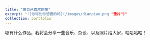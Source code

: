 ```yaml
---
title: "做自己喜欢的事"
excerpt: "![你得到你想要的吗](/images/dianpian.png "垫片")"
collection: portfolio
---
```


哪有什么作品，我将会分享一些音乐、杂谈、以及照片给大家，哈哈哈哈！                             
